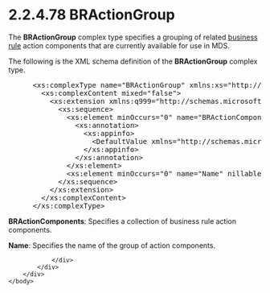 <html dir="LTR" xmlns:mshelp="http://msdn.microsoft.com/mshelp" xmlns:ddue="http://ddue.schemas.microsoft.com/authoring/2003/5" xmlns:xlink="http://www.w3.org/1999/xlink" xmlns:tool="http://www.microsoft.com/tooltip">
    <head>
        <meta http-equiv="Content-Type" content="text/html; CHARSET=utf-8"></meta>
        <meta name="save" content="history"></meta>
        <title>2.2.4.78 BRActionGroup</title>
        <xml>
            <mshelp:toctitle title="2.2.4.78 BRActionGroup"></mshelp:toctitle>
            <mshelp:rltitle title="[MS-SSMDSWS-15]: BRActionGroup"></mshelp:rltitle>
            <mshelp:keyword index="A" term="7f3abbae-fa0e-4aef-be20-616bd31efdec"></mshelp:keyword>
            <mshelp:attr name="DCSext.ContentType" value="open specification"></mshelp:attr>
            <mshelp:attr name="AssetID" value="7f3abbae-fa0e-4aef-be20-616bd31efdec"></mshelp:attr>
            <mshelp:attr name="TopicType" value="kbRef"></mshelp:attr>
            <mshelp:attr name="DCSext.Title" value="[MS-SSMDSWS-15]: BRActionGroup" />
        </xml>
    </head>
    <body>
        <div id="header">
            <h1 class="heading">2.2.4.78 BRActionGroup</h1>
        </div>
        <div id="mainSection">
            <div id="mainBody">
                <div id="allHistory" class="saveHistory"></div>
                <div id="sectionSection0" class="section" name="collapseableSection">
                    

<p>The <b>BRActionGroup</b> complex type specifies a grouping
of related <a href="ad350219-f30b-4bac-99e5-6477986f9a7a.md#gt_b677f217-1682-44fc-9507-ca91e09123ef">business rule</a>
action components that are currently available for use in MDS.</p>

<p>The following is the XML schema definition of the <b>BRActionGroup</b>
complex type.</p>

<dl>
<dd>
<div><pre> &lt;xs:complexType name=&quot;BRActionGroup&quot; xmlns:xs=&quot;http://www.w3.org/2001/XMLSchema&quot;&gt;
   &lt;xs:complexContent mixed=&quot;false&quot;&gt;
     &lt;xs:extension xmlns:q999=&quot;http://schemas.microsoft.com/sqlserver/masterdataservices/2009/09&quot; base=&quot;q999:DataContractBase&quot;&gt;
       &lt;xs:sequence&gt;
         &lt;xs:element minOccurs=&quot;0&quot; name=&quot;BRActionComponents&quot; nillable=&quot;true&quot; type=&quot;q999:ArrayOfBRActionComponent&quot;&gt;
           &lt;xs:annotation&gt;
             &lt;xs:appinfo&gt;
               &lt;DefaultValue xmlns=&quot;http://schemas.microsoft.com/2003/10/Serialization/&quot; EmitDefaultValue=&quot;false&quot; /&gt;
             &lt;/xs:appinfo&gt;
           &lt;/xs:annotation&gt;
         &lt;/xs:element&gt;
         &lt;xs:element minOccurs=&quot;0&quot; name=&quot;Name&quot; nillable=&quot;true&quot; type=&quot;xs:string&quot; /&gt;
       &lt;/xs:sequence&gt;
     &lt;/xs:extension&gt;
   &lt;/xs:complexContent&gt;
 &lt;/xs:complexType&gt;
</pre></div>
</dd></dl>

<p><b>BRActionComponents</b>: Specifies a collection of
business rule action components.</p>

<p><b>Name</b>: Specifies the name of the group of
action components.</p>


                </div>
            </div>
        </div>
    </body>
</html>